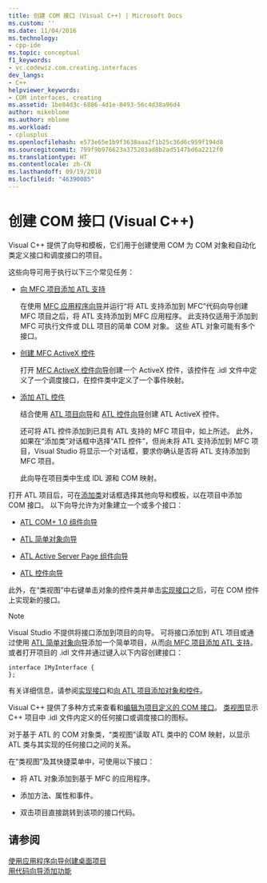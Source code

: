 ```yaml
---
title: 创建 COM 接口 (Visual C++) | Microsoft Docs
ms.custom: ''
ms.date: 11/04/2016
ms.technology:
- cpp-ide
ms.topic: conceptual
f1_keywords:
- vc.codewiz.com.creating.interfaces
dev_langs:
- C++
helpviewer_keywords:
- COM interfaces, creating
ms.assetid: 1be84d3c-6886-4d1e-8493-56c4d38a96d4
author: mikeblome
ms.author: mblome
ms.workload:
- cplusplus
ms.openlocfilehash: e573e65e1b9f3638aaa2f1b25c36d6c959f194d8
ms.sourcegitcommit: 799f9b976623a375203ad8b2ad5147bd6a2212f0
ms.translationtype: HT
ms.contentlocale: zh-CN
ms.lasthandoff: 09/19/2018
ms.locfileid: "46390085"
---
```

# <a name="creating-a-com-interface-visual-c"></a>创建 COM 接口 (Visual C++)

Visual C++ 提供了向导和模板，它们用于创建使用 COM 为 COM 对象和自动化类定义接口和调度接口的项目。

这些向导可用于执行以下三个常见任务：

- [向 MFC 项目添加 ATL 支持](../mfc/reference/adding-atl-support-to-your-mfc-project.md)

   在使用 [MFC 应用程序向导](../mfc/reference/mfc-application-wizard.md)并运行“将 ATL 支持添加到 MFC”代码向导创建 MFC 项目之后，将 ATL 支持添加到 MFC 应用程序。 此支持仅适用于添加到 MFC 可执行文件或 DLL 项目的简单 COM 对象。 这些 ATL 对象可能有多个接口。

- [创建 MFC ActiveX 控件](../mfc/reference/creating-an-mfc-activex-control.md)

   打开 [MFC ActiveX 控件向导](../mfc/reference/mfc-activex-control-wizard.md)创建一个 ActiveX 控件，该控件在 .idl 文件中定义了一个调度接口，在控件类中定义了一个事件映射。

- [添加 ATL 控件](../atl/reference/adding-an-atl-control.md)

   结合使用 [ATL 项目向导](../atl/reference/atl-project-wizard.md)和 [ATL 控件向导](../atl/reference/atl-control-wizard.md)创建 ATL ActiveX 控件。

   还可将 ATL 控件添加到已具有 ATL 支持的 MFC 项目中，如上所述。 此外，如果在“添加类”对话框中选择“ATL 控件”，但尚未将 ATL 支持添加到 MFC 项目，Visual Studio 将显示一个对话框，要求你确认是否将 ATL 支持添加到 MFC 项目。

   此向导在项目类中生成 IDL 源和 COM 映射。

打开 ATL 项目后，可在[添加类](../ide/add-class-dialog-box.md)对话框选择其他向导和模板，以在项目中添加 COM 接口。 以下向导允许为对象建立一个或多个接口：

- [ATL COM+ 1.0 组件向导](../atl/reference/atl-com-plus-1-0-component-wizard.md)

- [ATL 简单对象向导](../atl/reference/atl-simple-object-wizard.md)

- [ATL Active Server Page 组件向导](../atl/reference/atl-active-server-page-component-wizard.md)

- [ATL 控件向导](../atl/reference/atl-control-wizard.md)

此外，在“类视图”中右键单击对象的控件类并单击[实现接口](../ide/implement-interface-wizard.md)之后，可在 COM 控件上实现新的接口。

> [!NOTE]
>  Visual Studio 不提供将接口添加到项目的向导。 可将接口添加到 ATL 项目或通过使用 [ATL 简单对象向导](../atl/reference/atl-simple-object-wizard.md)添加一个简单项目，从而[向 MFC 项目添加 ATL 支持](../mfc/reference/adding-atl-support-to-your-mfc-project.md)。 或者打开项目的 .idl 文件并通过键入以下内容创建接口：

```
interface IMyInterface {
};

```

有关详细信息，请参阅[实现接口](../ide/implementing-an-interface-visual-cpp.md)和[向 ATL 项目添加对象和控件](../atl/reference/adding-objects-and-controls-to-an-atl-project.md)。

Visual C++ 提供了多种方式来查看和[编辑为项目定义的 COM 接口](../ide/editing-a-com-interface.md)。 [类视图](/visualstudio/ide/viewing-the-structure-of-code)显示 C++ 项目中 .idl 文件内定义的任何接口或调度接口的图标。

对于基于 ATL 的 COM 对象类，“类视图”读取 ATL 类中的 COM 映射，以显示 ATL 类与其实现的任何接口之间的关系。

在“类视图”及其快捷菜单中，可使用以下接口：

- 将 ATL 对象添加到基于 MFC 的应用程序。

- 添加方法、属性和事件。

- 双击项目直接跳转到该项的接口代码。

## <a name="see-also"></a>请参阅

[使用应用程序向导创建桌面项目](../ide/creating-desktop-projects-by-using-application-wizards.md)<br>
[用代码向导添加功能](../ide/adding-functionality-with-code-wizards-cpp.md)